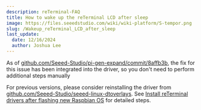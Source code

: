 ```yaml
---
description: reTerminal-FAQ
title: How to wake up the reTerminal LCD after sleep
image: https://files.seeedstudio.com/wiki/wiki-platform/S-tempor.png
slug: /Wakeup_reTerminal_LCD_after_sleep
last_update:
  date: 12/16/2024
  author: Joshua Lee
---
```


<!-- Q6:I cannot wake up the reTerminal LCD after sleep -->

As of [github.com/Seeed-Studio/pi-gen-expand/commit/8affb3b](https://github.com/Seeed-Studio/pi-gen-expand/commit/8affb3b), the fix for this issue has been integrated into the driver, so you don't need to perform additional steps manually

For previous versions, please consider reinstalling the driver from [github.com/Seeed-Studio/seeed-linux-dtoverlays](https://github.com/Seeed-Studio/seeed-linux-dtoverlays). See [Install reTerminal drivers after flashing new Raspbian OS](/reterminal-dm-flash-OS/#install-reterminal-drivers-after-flashing-new-raspbian-os) for detailed steps.

